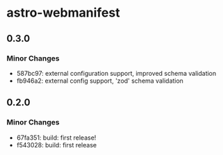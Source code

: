 # astro-webmanifest

## 0.3.0

### Minor Changes

- 587bc97: external configuration support, improved schema validation
- fb946a2: external config support, 'zod' schema validation

## 0.2.0

### Minor Changes

- 67fa351: build: first release!
- f543028: build: first release
